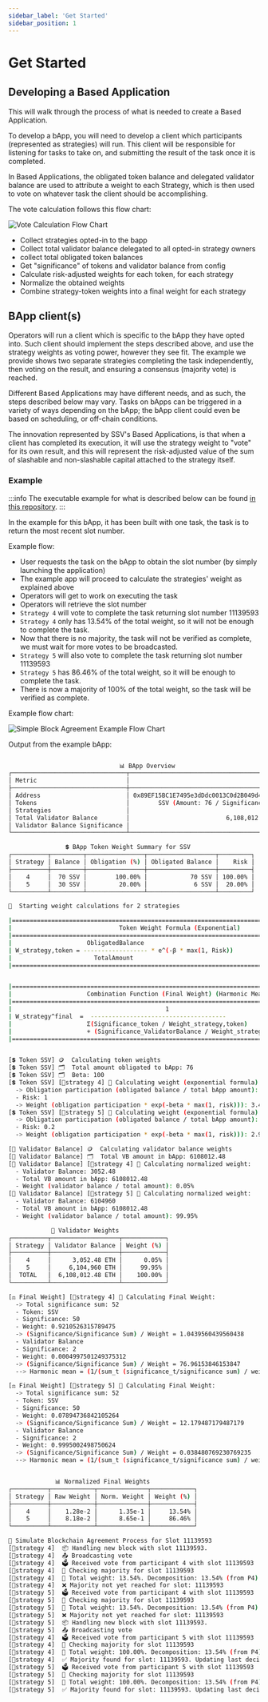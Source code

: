 ```yaml
---
sidebar_label: 'Get Started'
sidebar_position: 1
--- 
```


# Get Started

## Developing a Based Application

This will walk through the process of what is needed to create a Based Application.

To develop a bApp, you will need to develop a client which participants (represented as strategies) will run. This client will be responsible for listening for tasks to take on, and submitting the result of the task once it is completed.

In Based Applications, the obligated token balance and delegated validator balance are used to attribute a weight to each Strategy, which is then used to vote on whatever task the client should be accomplishing.

The vote calculation follows this flow chart:

![Vote Calculation Flow Chart](../../../static/img/example-flow-chart.png)

- Collect strategies opted-in to the bapp
- Collect total validator balance delegated to all opted-in strategy owners
- collect total obligated token balances
- Get "significance" of tokens and validator balance from config
- Calculate risk-adjusted weights for each token, for each strategy
- Normalize the obtained weights
- Combine strategy-token weights into a final weight for each strategy

## BApp client(s)

Operators will run a client which is specific to the bApp they have opted into. Such client should implement the steps described above, and use the strategy weights as voting power, however they see fit. The example we provide shows two separate strategies completing the task independently, then voting on the result, and ensuring a consensus (majority vote) is reached.

Different Based Applications may have different needs, and as such, the steps described below may vary. Tasks on bApps can be triggered in a variety of ways depending on the bApp; the bApp client could even be based on scheduling, or off-chain conditions.

The innovation represented by SSV's Based Applications, is that when a client has completed its execution, it will use the strategy weight to "vote" for its own result, and this will represent the risk-adjusted value of the sum of slashable and non-slashable capital attached to the strategy itself.

### Example

:::info
The executable example for what is described below can be found [in this repository](https://github.com/ssvlabs/examples/tree/main/simple-block-agreement).
:::

In the example for this bApp, it has been built with one task, the task is to return the most recent slot number.

Example flow:
- User requests the task on the bApp to obtain the slot number (by simply launching the application)
- The example app will proceed to calculate the strategies' weight as explained above
- Operators will get to work on executing the task
- Operators will retrieve the slot number
- `Strategy 4` will vote to complete the task returning slot number 11139593
- `Strategy 4` only has 13.54% of the total weight, so it will not be enough to complete the task. 
- Now that there is no majority, the task will not be verified as complete, we must wait for more votes to be broadcasted.
- `Strategy 5` will also vote to complete the task returning slot number 11139593
- `Strategy 5` has 86.46% of the total weight, so it will be enough to complete the task.
- There is now a majority of 100% of the total weight, so the task will be verified as complete.

Example flow chart:

![Simple Block Agreement Example Flow Chart](../../../static/img/simulated-flow.png)

Output from the example bApp:

```bash

                               📊 BApp Overview
┌────────────────────────────────┬────────────────────────────────────────────┐
│ Metric                         │                                      Value │
├────────────────────────────────┼────────────────────────────────────────────┤
│ Address                        │ 0x89EF15BC1E7495e3dDdc0013C0d2B049d487b2fD │
│ Tokens                         │        SSV (Amount: 76 / Significance: 50) │
│ Strategies                     │                                          2 │
│ Total Validator Balance        │                           6,108,012.48 ETH │
│ Validator Balance Significance │                                          2 │
└────────────────────────────────┴────────────────────────────────────────────┘

                💲 BApp Token Weight Summary for SSV
┌──────────┬─────────┬────────────────┬───────────────────┬─────────┐
│ Strategy │ Balance │ Obligation (%) │ Obligated Balance │    Risk │
├──────────┼─────────┼────────────────┼───────────────────┼─────────┤
│    4     │  70 SSV │        100.00% │            70 SSV │ 100.00% │
│    5     │  30 SSV │         20.00% │             6 SSV │  20.00% │
└──────────┴─────────┴────────────────┴───────────────────┴─────────┘

🚀  Starting weight calculations for 2 strategies

|==============================================================================================|
|                              Token Weight Formula (Exponential)                              |
|==============================================================================================|
|                     ObligatedBalance                                                         |
| W_strategy,token = ------------------ * e^(-β * max(1, Risk))                                |
|                       TotalAmount                                                            |
|==============================================================================================|


|==============================================================================================|
|                     Combination Function (Final Weight) (Harmonic Mean)                      |
|==============================================================================================|
|                                           1                                                  |
| W_strategy^final  =  --------------------------------------                                  |
|                     Σ(Significance_token / Weight_strategy,token)                            |
|                     + (Significance_ValidatorBalance / Weight_strategy,ValidatorBalance)     |
|==============================================================================================|


[💲 Token SSV] 🪙  Calculating token weights
[💲 Token SSV] 🗂️  Total amount obligated to bApp: 76
[💲 Token SSV] 🗂️  Beta: 100
[💲 Token SSV] [🧍strategy 4] 🧮 Calculating weight (exponential formula):
  -> Obligation participation (obligated balance / total bApp amount): 0.9210526315789473
  - Risk: 1
  -> Weight (obligation participation * exp(-beta * max(1, risk))): 3.426385767387612e-44
[💲 Token SSV] [🧍strategy 5] 🧮 Calculating weight (exponential formula):
  -> Obligation participation (obligated balance / total bApp amount): 0.07894736842105263
  - Risk: 0.2
  -> Weight (obligation participation * exp(-beta * max(1, risk))): 2.936902086332239e-45

[🔑 Validator Balance] 🪙  Calculating validator balance weights
[🔑 Validator Balance] 🗂️  Total VB amount in bApp: 6108012.48
[🔑 Validator Balance] [🧍strategy 4] 🧮 Calculating normalized weight:
  - Validator Balance: 3052.48
  - Total VB amount in bApp: 6108012.48
  - Weight (validator balance / total amount): 0.05%
[🔑 Validator Balance] [🧍strategy 5] 🧮 Calculating normalized weight:
  - Validator Balance: 6104960
  - Total VB amount in bApp: 6108012.48
  - Weight (validator balance / total amount): 99.95%

            🔑 Validator Weights
┌──────────┬───────────────────┬────────────┐
│ Strategy │ Validator Balance │ Weight (%) │
├──────────┼───────────────────┼────────────┤
│    4     │      3,052.48 ETH │      0.05% │
│    5     │     6,104,960 ETH │     99.95% │
│  TOTAL   │  6,108,012.48 ETH │    100.00% │
└──────────┴───────────────────┴────────────┘

[⚖️ Final Weight] [🧍strategy 4] 🧮 Calculating Final Weight:
  -> Total significance sum: 52
  - Token: SSV
  - Significance: 50
  - Weight: 0.9210526315789475
  -> (Significance/Significance Sum) / Weight = 1.0439560439560438
  - Validator Balance
  - Significance: 2
  - Weight: 0.0004997501249375312
  -> (Significance/Significance Sum) / Weight = 76.96153846153847
  --> Harmonic mean = (1/(sum_t (significance_t/significance sum) / weight_t)): 0.012819609776713389

[⚖️ Final Weight] [🧍strategy 5] 🧮 Calculating Final Weight:
  -> Total significance sum: 52
  - Token: SSV
  - Significance: 50
  - Weight: 0.07894736842105264
  -> (Significance/Significance Sum) / Weight = 12.179487179487179
  - Validator Balance
  - Significance: 2
  - Weight: 0.9995002498750624
  -> (Significance/Significance Sum) / Weight = 0.038480769230769235
  --> Harmonic mean = (1/(sum_t (significance_t/significance sum) / weight_t)): 0.08184667075550249


             📊 Normalized Final Weights
┌──────────┬────────────┬──────────────┬────────────┐
│ Strategy │ Raw Weight │ Norm. Weight │ Weight (%) │
├──────────┼────────────┼──────────────┼────────────┤
│    4     │    1.28e-2 │      1.35e-1 │     13.54% │
│    5     │    8.18e-2 │      8.65e-1 │     86.46% │
└──────────┴────────────┴──────────────┴────────────┘

🚀 Simulate Blockchain Agreement Process for Slot 11139593
[🧍strategy 4]  📦 Handling new block with slot 11139593.
[🧍strategy 4]  📤 Broadcasting vote
[🧍strategy 4]  🗳️ Received vote from participant 4 with slot 11139593
[🧍strategy 4]  📄 Checking majority for slot 11139593
[🧍strategy 4]  🔢 Total weight: 13.54%. Decomposition: 13.54% (from P4)
[🧍strategy 4]  ❌ Majority not yet reached for slot: 11139593
[🧍strategy 5]  🗳️ Received vote from participant 4 with slot 11139593
[🧍strategy 5]  📄 Checking majority for slot 11139593
[🧍strategy 5]  🔢 Total weight: 13.54%. Decomposition: 13.54% (from P4)
[🧍strategy 5]  ❌ Majority not yet reached for slot: 11139593
[🧍strategy 5]  📦 Handling new block with slot 11139593.
[🧍strategy 5]  📤 Broadcasting vote
[🧍strategy 4]  🗳️ Received vote from participant 5 with slot 11139593
[🧍strategy 4]  📄 Checking majority for slot 11139593
[🧍strategy 4]  🔢 Total weight: 100.00%. Decomposition: 13.54% (from P4) + 86.46% (from P5)
[🧍strategy 4]  ✅ Majority found for slot: 11139593. Updating last decided slot.
[🧍strategy 5]  🗳️ Received vote from participant 5 with slot 11139593
[🧍strategy 5]  📄 Checking majority for slot 11139593
[🧍strategy 5]  🔢 Total weight: 100.00%. Decomposition: 13.54% (from P4) + 86.46% (from P5)
[🧍strategy 5]  ✅ Majority found for slot: 11139593. Updating last decided slot.
```